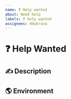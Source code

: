 ```yaml
---
name: ❓ Help wanted
about: Need help
labels: ❓ help wanted
assignees: ddubrava
---
```


# ❓ Help Wanted

## ✍️ Description

<!-- A clear and concise description of the problem -->

## 🌎 Environment

<!-- run `ng version` and paste output below -->
<!-- paste `angular8-yandex-maps` version -->
